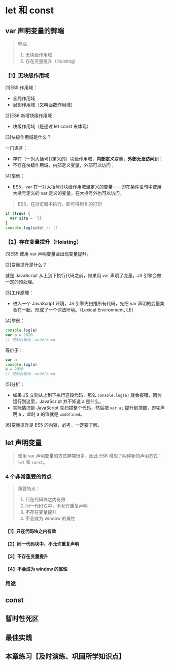 # let 和 const

## var 声明变量的弊端

> 弊端：
>
> 1. 无块级作用域
> 2. 存在变量提升（Hoisting）

### 【1】无块级作用域

[1]ES5 作用域：

- 全局作用域
- 局部作用域（又叫函数作用域）

[2]ES6 新增块级作用域：

- 块级作用域（是通过 let const 来体现）

[3]块级作用域是什么？

一门语言：

- 存在（一对大括号{}定义的）块级作用域，**内部定义**变量，**外部无法访问**到；
- 不存在块级作用域，内部定义变量，外部可以访问；

[4]举例：

- ES5，var 在一对大括号{}块级作用域里定义的变量——即在条件语句中使用大括号定义的 var 定义的变量，在大括号外也可以访问。

> ES5，在浏览器中执行，即可得到 ll 的打印

```js
if (true) {
  var site = 'll'
}
console.log(site) // ll
```

### 【2】存在变量提升（Hoisting）

[1]ES5 使用 var 声明变量会出现变量提升。

[2]变量提升是什么？

就是 JavaScript 从上到下执行代码之前，如果用 var 声明了变量，JS 引擎会做一定的预处理。

[3]工作原理：

- 进入一个 JavaScript 环境，JS 引擎先扫描所有代码，先把 var 声明的变量集合在一起，形成了一个词法环境。（Lexical Environment, LE）

[4]举例：

```js
console.log(a)
var a = 2020
// 控制台输出：undefined
```

等价于：

```js
var a
console.log(a)
a = 2020
// 控制台输出：undefined
```

[5]分析：

- 如果 JS 立刻从上到下执行这段代码，那么 `console.log(a)` 就会报错，因为运行到这里，JavaScript 并不知道 a 是什么。
- 实际情况是 JavaScript 先扫描整个代码，然后把 `var a;` 提升到顶部，即先声明 a ，此时 a 的值就是 `undefined`。

[6]变量提升是 ES5 的内容，必考，一定要了解。

## let 声明变量

> 使用 var 声明变量的方式弊端很多，因此 ES6 增加了两种新的声明方式：`let` 和 `const`。

### 4 个非常重要的特点

> 重要特点：
>
> 1. 只在代码块之内有效
> 2. 同一代码块中，不允许重复声明
> 3. 不存在变量提升
> 4. 不会成为 window 的属性

#### 【1】只在代码块之内有效



#### 【2】同一代码块中，不允许重复声明

#### 【3】不存在变量提升

#### 【4】不会成为 window 的属性

### 用途

## const

## 暂时性死区

## 最佳实践

## 本章练习【及时演练、巩固所学知识点】
